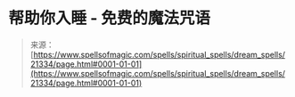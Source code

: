 <!--yml

category: 未分类

date: 2024-06-12 19:04:44

-->

# 帮助你入睡 - 免费的魔法咒语

> 来源：[https://www.spellsofmagic.com/spells/spiritual_spells/dream_spells/21334/page.html#0001-01-01](https://www.spellsofmagic.com/spells/spiritual_spells/dream_spells/21334/page.html#0001-01-01)
